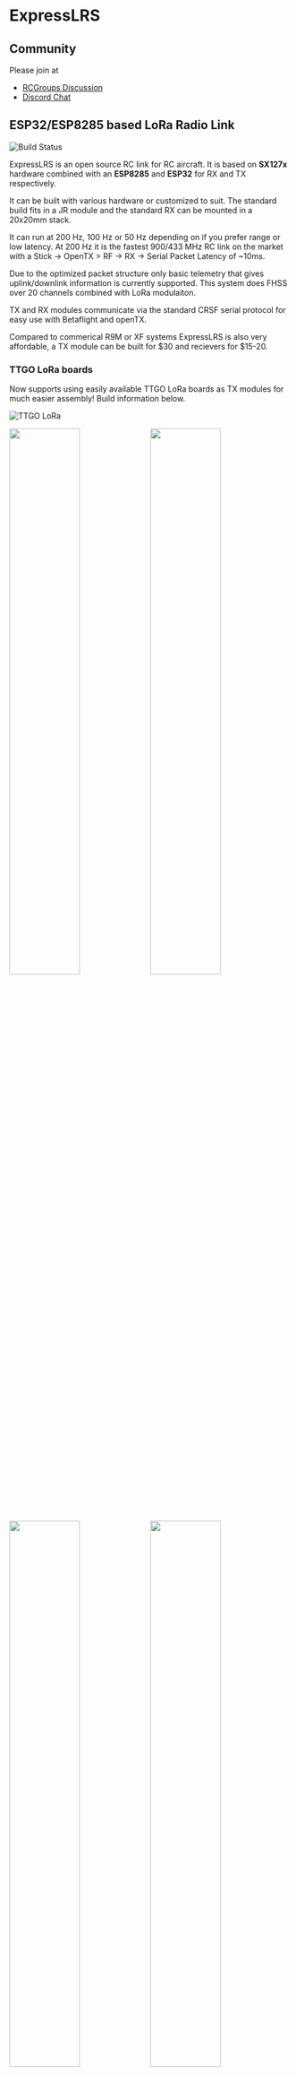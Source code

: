 # ExpressLRS

## Community

Please join at

 * [RCGroups Discussion](https://www.rcgroups.com/forums/showthread.php?3437865-ExpressLRS-DIY-LoRa-based-race-optimized-RC-link-system)
 * [Discord Chat](https://discord.gg/dS6ReFY)

## ESP32/ESP8285 based LoRa Radio Link

![Build Status](https://github.com/gretel/ExpressLRS/workflows/Build%20ExpressLRS/badge.svg)

ExpressLRS is an open source RC link for RC aircraft. It is based on **SX127x** hardware combined with an **ESP8285** and **ESP32** for RX and TX respectively.

It can be built with various hardware or customized to suit. The standard build fits in a JR module and the standard RX can be mounted in a 20x20mm stack.

It can run at 200 Hz, 100 Hz or 50 Hz depending on if you prefer range or low latency.
At 200 Hz it is the fastest 900/433 MHz RC link on the market with a Stick -> OpenTX > RF -> RX -> Serial Packet Latency of ~10ms.

Due to the optimized packet structure only basic telemetry that gives uplink/downlink information is currently supported. This system does FHSS over 20 channels combined with LoRa modulaiton.

TX and RX modules communicate via the standard CRSF serial protocol for easy use with Betaflight and openTX.

Compared to commerical R9M or XF systems ExpressLRS is also very affordable, a TX module can be built for $30 and recievers for $15-20.

### TTGO LoRa boards

Now supports using easily available TTGO LoRa boards as TX modules for much easier assembly! Build information below.

![TTGO LoRa](img/TTGO_BOARD.jpg)

<img src="img/R9M_and_ExpressLRS_modules.jpg" width="50%"><img src="img/module_inhousing.jpg" width="50%">
<img src="img/IMG_20181025_210516.jpg" width="50%"><img src="img/IMG_20181025_210535.jpg" width="50%">

### Building a TX Module

For the build you will need a TTGO LoRa board, with or without an OLED. These boards are readily available from ebay, aliexpress, and banggood. The only others parts required are some wire, 5 pin female header, and your favourite 5V regulator that can take the transmitters battery voltage range.

Note - The board I bought came with a female SMA pigtail. Check if your antenna is suitable.

 * [LILYGO TTGO LoRa](http://www.lilygo.cn/prod_view.aspx?TypeId=50003&Id=1134&FId=t3:50003:3)
 * [AliExpress TTGO LoRa (no OLED)](https://www.aliexpress.com/item/4000059700341.html)
 * [AliExpress TTGO LoRa (with OLED)](https://www.aliexpress.com/item/32840238513.html)

### Enclosure

STLs for printing your own enclosure are available in the [STL folder](https://github.com/AlessandroAU/ExpressLRS/tree/master-dev/STL).

<img src="img/ttgo_lora_wiring_diagram.png" width="50%"><img src="img/TTGO_BOARD_2.png" width="50%">

### Building a RX

- https://github.com/AlessandroAU/ExpressLRS/tree/master-dev/PCB/Mini_Rx_v0.1
